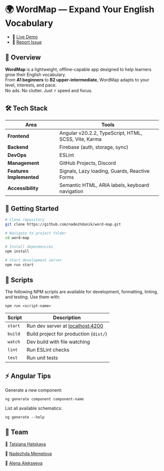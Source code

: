 # 🌍 WordMap — Expand Your English Vocabulary

- 🔗 [Live Demo](https://word-map.netlify.app)
- 🐞 [Report Issue](https://github.com/nadezhdanik/word-map/issues)

## 📖 Overview

**WordMap** is a lightweight, offline-capable app designed to help learners grow their English vocabulary.  
From **A1 beginners** to **B2 upper-intermediate**, WordMap adapts to your level, interests, and pace.  
No ads. No clutter. Just ⚡ speed and focus.

## 🛠️ Tech Stack

| Area                     | Tools                                                |
| ------------------------ | ---------------------------------------------------- |
| **Frontend**             | Angular v20.2.2, TypeScript, HTML, SCSS, Vite, Karma |
| **Backend**              | Firebase (auth, storage, sync)                       |
| **DevOps**               | ESLint                                               |
| **Management**           | GitHub Projects, Discord                             |
| **Features Implemented** | Signals, Lazy loading, Guards, Reactive Forms        |
| **Accessibility**        | Semantic HTML, ARIA labels, keyboard navigation      |

## 🚀 Getting Started

```bash
# Clone repository
git clone https://github.com/nadezhdanik/word-map.git

# Navigate to project folder
cd word-map

# Install dependencies
npm install

# Start development server
npm run start
```

## 📜 Scripts

The following NPM scripts are available for development, formatting, linting, and testing. Use them with:

```
npm run <script-name>
```

| Script  | Description                                               |
| ------- | --------------------------------------------------------- |
| `start` | Run dev server at [localhost:4200](http://localhost:4200) |
| `build` | Build project for production (`dist/`)                    |
| `watch` | Dev build with file watching                              |
| `lint`  | Run ESLint checks                                         |
| `test`  | Run unit tests                                            |

## ⚡ Angular Tips

Generate a new component:

```
ng generate component component-name
```

List all available schematics:

```
ng generate --help
```

## 👥 Team

🙈 [Tatsiana Hatskaya](https://github.com/TatsHats)

🙉 [Nadezhda Memelova](https://github.com/nadezhdanik)

🙊 [Alena Alekseeva](https://github.com/Alena1409)
